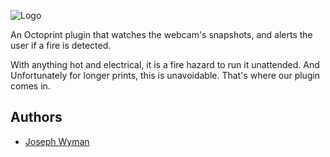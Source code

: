 
![Logo](https://i.ibb.co/Lr37k1N/fire-detector-ai-high-resolution-logo-transparent.png)




An Octoprint plugin that watches  the webcam's snapshots, and alerts the user if a fire is detected. 

With anything hot and electrical, it is a fire hazard to run it unattended. And Unfortunately for longer prints, this is unavoidable. That's where our plugin comes in. 


## Authors

- [Joseph Wyman](https://www.github.com/joewyman1)

